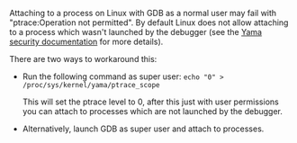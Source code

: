 Attaching to a process on Linux with GDB as a normal user may fail with "ptrace:Operation not permitted". By default Linux does not allow attaching to a process which wasn't launched by the debugger (see the [Yama security documentation](https://www.kernel.org/doc/Documentation/security/Yama.txt) for more details). 

There are two ways to workaround this:

* Run the following command as super user: `echo "0" > /proc/sys/kernel/yama/ptrace_scope`

    This will set the ptrace level to 0, after this just with user permissions you can attach to processes which are not launched by the debugger. 

* Alternatively, launch GDB as super user and attach to processes. 

